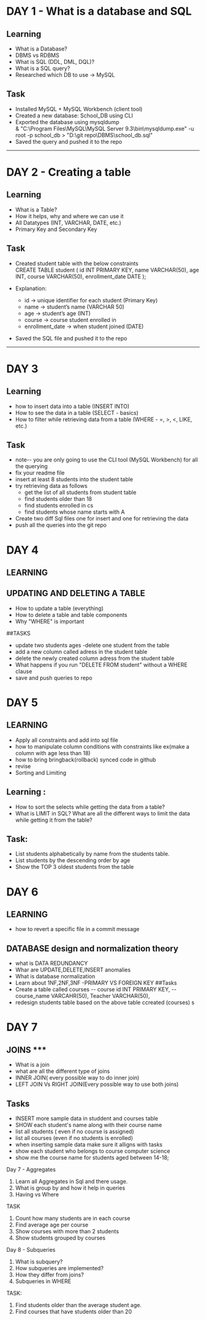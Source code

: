 # DAY 1 - What is a database and SQL  

## Learning  
- What is a Database?  
- DBMS vs RDBMS  
- What is SQL (DDL, DML, DQL)?  
- What is a SQL query?  
- Researched which DB to use → MySQL  

## Task  
- Installed MySQL + MySQL Workbench (client tool)  
- Created a new database: School_DB using CLI  
- Exported the database using mysqldump  
& "C:\Program Files\MySQL\MySQL Server 9.3\bin\mysqldump.exe" -u root -p school_db > "D:\git repo\DBMS\school_db.sql"  
- Saved the query and pushed it to the repo  

---

# DAY 2 - Creating a table  

## Learning  
- What is a Table?  
- How it helps, why and where we can use it  
- All Datatypes (INT, VARCHAR, DATE, etc.)  
- Primary Key and Secondary Key  

## Task  
- Created student table with the below constraints  
CREATE TABLE student (
  id INT PRIMARY KEY,
  name VARCHAR(50),
  age INT,
  course VARCHAR(50),
  enrollment_date DATE
);  

- Explanation:  
  - id → unique identifier for each student (Primary Key)  
  - name → student’s name (VARCHAR 50)  
  - age → student’s age (INT)  
  - course → course student enrolled in  
  - enrollment_date → when student joined (DATE)  
- Saved the SQL file and pushed it to the repo  

---

# DAY 3  

## Learning  
- how to insert data into a table (INSERT INTO)  
- How to see the data in a table (SELECT - basics)  
- How to filter while retrieving data from a table (WHERE - =, >, <, LIKE, etc.)  

## Task  
- note-- you are only going to use the CLI tool (MySQL Workbench) for all the querying  
- fix your readme file  
- insert at least 8 students into the student table  
- try retrieving data as follows  
  - get the list of all students from student table  
  - find students older than 18  
  - find students enrolled in cs  
  - find students whose name starts with A  
- Create two diff Sql files one for insert and one for retrieving the data  
- push all the queries into the git repo  

# DAY 4
## LEARNING
## UPDATING AND DELETING A TABLE
- How to update a table (everything)
- How to delete a table and table components
- Why "WHERE" is important 

##TASKS
- update two students ages 
-delete one student from the table
- add a new column called adress in the student table
- delete the newly created column adress from the student table 
- What happens if you run "DELETE FROM student" without a WHERE clause
- save and push queries to repo  

# DAY 5
## LEARNING
- Apply all constraints and add into sql file
- how to manipulate column conditions with constraints like ex(make a column with age less than 18)
- how to bring bringback(rollback) synced code in github
-  revise
- Sorting and Limiting 
 
## Learning :
- How to sort the selects while getting the data from a table?
- What is LIMIT in SQL? What are all the different ways to limit the data while getting it from the table?

## Task:
- List students alphabetically by name from the students table.
- List students by the descending order by age
- Show the TOP 3 oldest students from the table
# DAY 6
## LEARNING
- how to revert a specific file in a commit message
 ##  DATABASE design and normalization theory
- what is DATA REDUNDANCY
- Whar are UPDATE,DELETE,INSERT anomalies
- What is database normalization
- Learn about 1NF,2NF,3NF
-PRIMARY VS FOREIGN KEY
 ##Tasks
- Create a table called courses 
 -- course id INT PRIMARY KEY,
-- course_name VARCAHR(50),
   Teacher VARCHAR(50),
 -  redesign students table based on the above table ccreated (courses) 
s
# DAY 7

## JOINS ***
- What is a join 
- what are all the different type of joins
- INNER JOIN( every possible way to do inner join)
- LEFT JOIN Vs RIGHT JOIN(Every possible way to use both joins)
## Tasks
- INSERT more sample data in studdent and courses table 
- SHOW each student's name along with their course name 
- list all students ( even if no course is assigned)
- list all courses (even if no students is enrolled)
- when inserting sample data make sure it alligns with tasks
- show each student who belongs to course computer science 
- show me the course name for students aged between 14-18;


Day 7 - Aggregates 
1. Learn all Aggregates in Sql and there usage.
2. What is group by and how it help in queries
3. Having vs Where 

TASK
1. Count how many students are in each course
2. Find average age per course
3. Show courses with more than 2 students
4. Show students grouped by courses

Day 8 - Subqueries
1. What is subquery?
2. How subqueries are implemented?
3. How they differ from joins?
4. Subqueries in WHERE

TASK:
1. Find students older than the average student age.
2. Find courses that have students older than 20